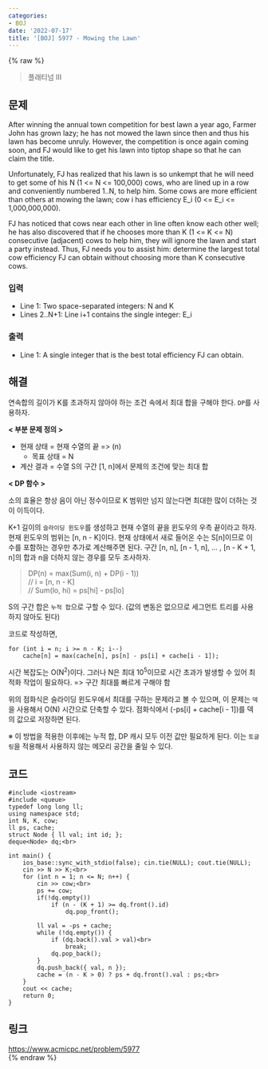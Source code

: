 ```yaml
---
categories:
- BOJ
date: '2022-07-17'
title: '[BOJ] 5977 - Mowing the Lawn'
---
```


{% raw %}
> 플래티넘 III<br>

## 문제
After winning the annual town competition for best lawn a year ago, Farmer John has grown lazy; he has not mowed the lawn since then and thus his lawn has become unruly. However, the competition is once again coming soon, and FJ would like to get his lawn into tiptop shape so that he can claim the title.

Unfortunately, FJ has realized that his lawn is so unkempt that he will need to get some of his N (1 <= N <= 100,000) cows, who are lined up in a row and conveniently numbered 1..N, to help him. Some cows are more efficient than others at mowing the lawn; cow i has efficiency E_i (0 <= E_i <= 1,000,000,000).

FJ has noticed that cows near each other in line often know each other well; he has also discovered that if he chooses more than K (1 <= K <= N) consecutive (adjacent) cows to help him, they will ignore the lawn and start a party instead. Thus, FJ needs you to assist him: determine the largest total cow efficiency FJ can obtain without choosing more than K consecutive cows.

### 입력
-   Line 1: Two space-separated integers: N and K
-   Lines 2..N+1: Line i+1 contains the single integer: E_i

### 출력
-   Line 1: A single integer that is the best total efficiency FJ can obtain.

## 해결
연속합의 길이가 K를 초과하지 않아야 하는 조건 속에서 최대 합을 구해야 한다. `DP`를 사용하자.

**< 부분 문제 정의 >**
- 현재 상태 = 현재 수열의 끝 => (n)<br>
	- 목표 상태 = N
- 계산 결과 = 수열 S의 구간 [1, n]에서 문제의 조건에 맞는 최대 합

**< DP 함수 >**

소의 효율은 항상 음이 아닌 정수이므로 K 범위만 넘지 않는다면 최대한 많이 더하는 것이 이득이다.

K+1 길이의 `슬라이딩 윈도우`를 생성하고 현재 수열의 끝을 윈도우의 우측 끝이라고 하자. 현재 윈도우의 범위는 [n, n - K]이다. 현재 상태에서 새로 들어온 수는 S[n]이므로 이 수를 포함하는 경우만 추가로 계산해주면 된다. 구간 [n, n], [n - 1, n], ... , [n - K + 1, n]의 합과 n을 더하지 않는 경우를 모두 조사하자.

> DP(n) = max(Sum(i, n) + DP(i - 1))<br>
> // i = [n, n - K]<br>
> // Sum(lo, hi) = ps[hi] - ps[lo]<br>

S의 구간 합은 `누적 합`으로 구할 수 있다. (값의 변동은 없으므로 세그먼트 트리를 사용하지 않아도 된다)

코드로 작성하면,
```
for (int i = n; i >= n - K; i--)
	cache[n] = max(cache[n], ps[n] - ps[i] + cache[i - 1]);
```
시간 복잡도는 O(N<sup>2</sup>)이다. 그러나 N은 최대 10<sup>5</sup>이므로 시간 초과가 발생할 수 있어 최적화 작업이 필요하다. => 구간 최대를 빠르게 구해야 함<br>

위의 점화식은 슬라이딩 윈도우에서 최대를 구하는 문제라고 볼 수 있으며, 이 문제는 `덱`을 사용해서 O(N) 시간으로 단축할 수 있다. 점화식에서 (-ps[i] + cache[i - 1])를 덱의 값으로 저장하면 된다.

※ 이 방법을 적용한 이후에는 누적 합, DP 캐시 모두 이전 값만 필요하게 된다. 이는 `토글링`을 적용해서 사용하지 않는 메모리 공간을 줄일 수 있다.

## 코드
```
#include <iostream>
#include <queue>
typedef long long ll;
using namespace std;
int N, K, cow;
ll ps, cache;
struct Node { ll val; int id; };
deque<Node> dq;<br>

int main() {
	ios_base::sync_with_stdio(false); cin.tie(NULL); cout.tie(NULL);
	cin >> N >> K;<br>
	for (int n = 1; n <= N; n++) {
		cin >> cow;<br>
		ps += cow;
		if(!dq.empty())
			if (n - (K + 1) >= dq.front().id)
				dq.pop_front();

		ll val = -ps + cache;
		while (!dq.empty()) {
			if (dq.back().val > val)<br>
				break;
			dq.pop_back();
		}
		dq.push_back({ val, n });
		cache = (n - K > 0) ? ps + dq.front().val : ps;<br>
	}
	cout << cache;
	return 0;
}
```

## 링크
https://www.acmicpc.net/problem/5977<br>
{% endraw %}